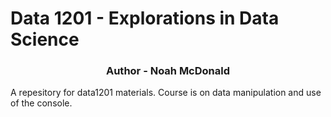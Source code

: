 # Data 1201 - Explorations in Data Science
<h3 align="center">Author - Noah McDonald </h3>
A repesitory for data1201 materials.
Course is on data manipulation and use of the console.
